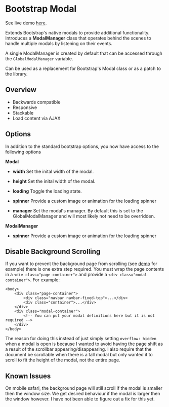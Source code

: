 Bootstrap Modal
=============

See live demo [here](http://jschr.github.com/bootstrap-modal/).

Extends Bootstrap's native modals to provide additional functionality. Introduces a **ModalManager** class that operates behind the scenes to handle multiple modals by listening on their events. 

A single ModalManager is created by default that can be accessed through the `GlobalModalManager` variable. 

Can be used as a replacement for Bootstrap's Modal class or as a patch to the library.

Overview
-----------

+ Backwards compatible
+ Responsive
+ Stackable
+ Load content via AJAX

Options
-----------

In addition to the standard bootstrap options, you now have access to the following options

**Modal**

+ **width**
Set the inital width of the modal.

+ **height**
Set the inital width of the modal.

+ **loading**
Toggle the loading state.

+ **spinner**
Provide a custom image or animation for the loading spinner

+ **manager**
Set the modal's manager. By default this is set to the GlobalModalManager and will most likely not need to be overridden.

**ModalManager**
+ **spinner**
Provide a custom image or animation for the loading spinner

Disable Background Scrolling
-----------

If you want to prevent the background page from scrolling (see [demo](http://jschr.github.com/bootstrap-modal/) for example) there is one extra step required. You must wrap the page contents in a `<div class="page-container">` and provide a `<div class="modal-container">`. For example:

	<body>
		<div class="page-container">
			<div class="navbar navbar-fixed-top">...</div>
			<div class="container">...</div>
		</div>
		<div class="modal-container">
			<!-- You can put your modal definitions here but it is not required -->
		</div>
	</body>

The reason for doing this instead of just simply setting `overflow: hidden` when a modal is open is because I wanted to avoid having the page shift as a result of the scrollbar appearing/disappearing. I also require that the document be scrollable when there is a tall modal but only wanted it to scroll to fit the height of the modal, not the entire page.

Known Issues
-----------

On mobile safari, the background page will still scroll if the modal is smaller then the window size. We get desired behaviour if the modal is larger then the window however. I have not been able to figure out a fix for this yet.


	



